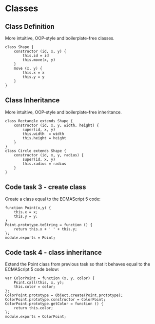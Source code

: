 # Classes

## Class Definition

More intuitive, OOP-style and boilerplate-free classes.

```
class Shape {
    constructor (id, x, y) {
        this.id = id
        this.move(x, y)
    }
    move (x, y) {
        this.x = x
        this.y = y
    }
}
```

## Class Inheritance

More intuitive, OOP-style and boilerplate-free inheritance.

```
class Rectangle extends Shape {
    constructor (id, x, y, width, height) {
        super(id, x, y)
        this.width  = width
        this.height = height
    }
}
class Circle extends Shape {
    constructor (id, x, y, radius) {
        super(id, x, y)
        this.radius = radius
    }
}
```

## Code task 3 - create class 

Create a class equal to the ECMAScript 5 code:

```
function Point(x,y) {
    this.x = x;
    this.y = y;
}
Point.prototype.toString = function () {
    return this.x + ' ' + this.y;
};
module.exports = Point;
```

## Code task 4 - class inheritance

Extend the Point class from previous task 
so that it behaves equal to the ECMAScript 5 code below:


```
var ColorPoint = function (x, y, color) {
    Point.call(this, x, y);
    this.color = color;
};
ColorPoint.prototype = Object.create(Point.prototype);
ColorPoint.prototype.constructor = ColorPoint;
ColorPoint.prototype.getColor = function () {
    return this.color;
};
module.exports = ColorPoint;
```
